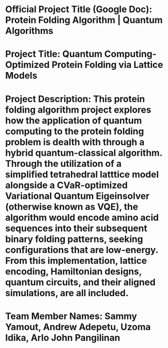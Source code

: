 # Official Project Title (Google Doc): Protein Folding Algorithm | Quantum Algorithms
# Project Title: Quantum Computing-Optimized Protein Folding via Lattice Models
# Project Description: This protein folding algorithm project explores how the application of quantum computing to the protein folding problem is dealth with through a hybrid quantum-classical algorithm. Through the utilization of a simplified tetrahedral latttice model alongside a CVaR-optimized Variational Quantum Eigeinsolver (otherwise known as VQE), the algorithm would encode amino acid sequences into their subsequent binary folding patterns, seeking configurations that are low-energy. From this implementation, lattice encoding, Hamiltonian designs, quantum circuits, and their aligned simulations, are all included.
# Team Member Names: Sammy Yamout, Andrew Adepetu, Uzoma Idika, Arlo John Pangilinan
